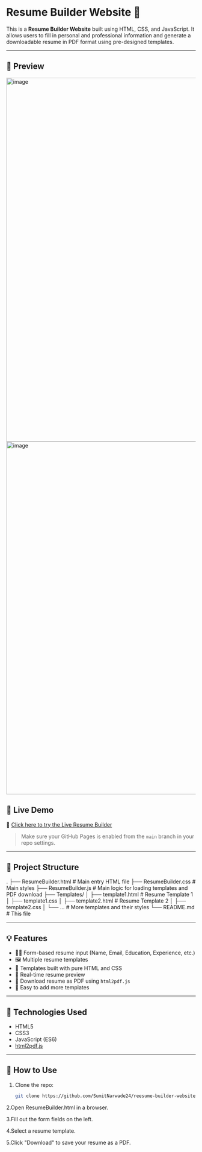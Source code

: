 # Resume Builder Website 💼

This is a **Resume Builder Website** built using HTML, CSS, and JavaScript. It allows users to fill in personal and professional information and generate a downloadable resume in PDF format using pre-designed templates.

---
## 📸 Preview

<img width="1918" height="966" alt="image" src="https://github.com/user-attachments/assets/678b5d24-d858-4507-9fda-fff67ac98fd0" />
<img width="1873" height="937" alt="image" src="https://github.com/user-attachments/assets/9ad212fc-595f-4b61-a9c4-eb1ea8932efe" />

## 🔗 Live Demo

🎯 [Click here to try the Live Resume Builder](https://sumitnarwade24.github.io/reesume-builder-website/)

> Make sure your GitHub Pages is enabled from the `main` branch in your repo settings.

---

## 📁 Project Structure


.
├── ResumeBuilder.html # Main entry HTML file
├── ResumeBuilder.css # Main styles
├── ResumeBuilder.js # Main logic for loading templates and PDF download
├── Templates/
│ ├── template1.html # Resume Template 1
│ ├── template1.css
│ ├── template2.html # Resume Template 2
│ ├── template2.css
│ └── ... # More templates and their styles
└── README.md # This file



---

## 💡 Features

- 🧑‍💻 Form-based resume input (Name, Email, Education, Experience, etc.)
- 🖼️ Multiple resume templates
- 🎨 Templates built with pure HTML and CSS
- 🧾 Real-time resume preview
- 📄 Download resume as PDF using `html2pdf.js`
- 📁 Easy to add more templates

---

## 🚀 Technologies Used

- HTML5
- CSS3
- JavaScript (ES6)
- [html2pdf.js](https://github.com/eKoopmans/html2pdf)

---

## 🔧 How to Use

1. Clone the repo:
   ```bash
   git clone https://github.com/SumitNarwade24/reesume-builder-website.git
2.Open ResumeBuilder.html in a browser.

3.Fill out the form fields on the left.

4.Select a resume template.

5.Click "Download" to save your resume as a PDF.
